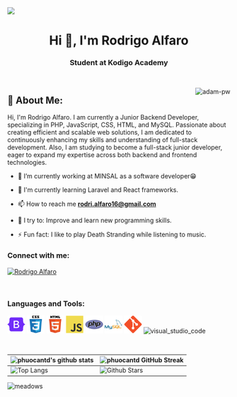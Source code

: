 <!--horizontal divider(gradiant)-->
<img src="https://user-images.githubusercontent.com/73097560/115834477-dbab4500-a447-11eb-908a-139a6edaec5c.gif">

<h1 align="center">Hi 👋, I'm Rodrigo Alfaro</h1>
<h3 align="center">Student at Kodigo Academy</h3>

<br>

<p><img align="right" src="https://github.com/Adam-pw/Adam-pw/blob/main/animation_500_kxa883sd.gif" alt="adam-pw" /></p> 
<h2 align="left">💫 About Me:</h2>
Hi, I'm Rodrigo Alfaro. I am currently a Junior Backend Developer, specializing in PHP, JavaScript, CSS, HTML, and MySQL. Passionate about creating efficient and scalable web solutions, I am dedicated to continuously enhancing my skills and understanding of full-stack development.
Also, I am studying to become a full-stack junior developer, eager to expand my expertise across both backend and frontend technologies.

- 🔭 I’m currently working at MINSAL as a software developer😁

- 🌱 I'm currently learning Laravel and React frameworks.

- 📫 How to reach me **rodri.alfaro16@gmail.com**

- 🧗 I try to: Improve and learn new programming skills.

- ⚡ Fun fact: I like to play Death Stranding while listening to music.
<be>

<h3 align="left">Connect with me:</h3>
<p align="left">
  <a href="https://www.linkedin.com/in/rodrigo-javier-alfaro-calder%C3%B3n-07b97530a?utm_source=share&utm_campaign=share_via&utm_content=profile&utm_medium=android_app" target="blank"><img align="center"
      src="https://raw.githubusercontent.com/rahuldkjain/github-profile-readme-generator/master/src/images/icons/Social/linked-in-alt.svg"
      alt="Rodrigo Alfaro" height="30" width="40" /></a>
</p>

<br>
<h3 align="left">Languages and Tools:</h3>
<p align="left">
    <img src="https://raw.githubusercontent.com/devicons/devicon/master/icons/bootstrap/bootstrap-plain.svg"
      alt="bootstrap" width="40" height="40" />
    <img src="https://raw.githubusercontent.com/devicons/devicon/master/icons/css3/css3-original-wordmark.svg" alt="css3"
      width="40" height="40" />
    <img src="https://raw.githubusercontent.com/devicons/devicon/master/icons/html5/html5-original-wordmark.svg"
      alt="html5" width="40" height="40" /> 
    <img src="https://raw.githubusercontent.com/devicons/devicon/master/icons/javascript/javascript-original.svg"
      alt="javascript" width="40" height="40" />
    <img src="https://raw.githubusercontent.com/devicons/devicon/master/icons/php/php-original.svg"
      alt="php" width="40" height="40" />
    <img src="https://raw.githubusercontent.com/devicons/devicon/master/icons/mysql/mysql-original-wordmark.svg"
      alt="mysql" width="40" height="40" />
    <img src="https://raw.githubusercontent.com/devicons/devicon/master/icons/git/git-original.svg"
      alt="mysql" width="40" height="40" />
    <img src="https://upload.wikimedia.org/wikipedia/commons/thumb/9/9a/Visual_Studio_Code_1.35_icon.svg/2048px-Visual_Studio_Code_1.35_icon.svg.png" 
          alt="visual_studio_code" width="40" height="40"/>
      </p>
<br>

| ![phuocantd's github stats](https://github-readme-stats.vercel.app/api?username=AlfaroCalderon&show_icons=true&theme=react)             | ![phuocantd GitHub Streak](https://github-readme-streak-stats.herokuapp.com/?user=AlfaroCalderon&theme=react)                                                                                                           |
| --------------------------------------------------------------------------------------------------------------------------------- | ----------------------------------------------------------------------------------------------------------------------------------------------------------------------------------------------------------------- |
| ![Top Langs](https://github-readme-stats.vercel.app/api/top-langs/?username=AlfaroCalderon&langs_count=8&theme=react&layout=compact) | ![Github Stars](https://github-readme-stats.vercel.app/api?username=AlfaroCalderon&show_icons=true&locale=en&count_private=true&hide_rank=true&custom_title=My%20GitHub%20Stats&disable_animations=true&theme=react) |

<img src="https://res.cloudinary.com/dcostp8ak/image/upload/v1748187261/wallpaperflare.com_wallpaper_spgffd.jpg" width="100%" height="385px" alt="meadows">
      
